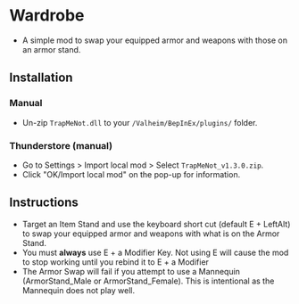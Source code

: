 # Wardrobe

* A simple mod to swap your equipped armor and weapons with those on an armor stand.

## Installation

### Manual

  * Un-zip `TrapMeNot.dll` to your `/Valheim/BepInEx/plugins/` folder.

### Thunderstore (manual)

  * Go to Settings > Import local mod > Select `TrapMeNot_v1.3.0.zip`.
  * Click "OK/Import local mod" on the pop-up for information.

## Instructions

  * Target an Item Stand and use the keyboard short cut (default E + LeftAlt) to swap your equipped armor and weapons with what is on the Armor Stand.
  * You must **always** use E + a Modifier Key.  Not using E will cause the mod to stop working until you rebind it to E + a Modifier
  * The Armor Swap will fail if you attempt to use a Mannequin (ArmorStand_Male or ArmorStand_Female).  This is intentional as the Mannequin does not play well.